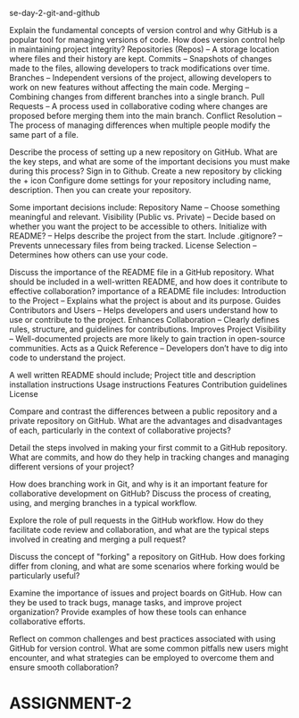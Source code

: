   se-day-2-git-and-github

Explain the fundamental concepts of version control and why GitHub is a popular tool for managing versions of code. How does version control help in maintaining project integrity?
Repositories (Repos) – A storage location where files and their history are kept.
Commits – Snapshots of changes made to the files, allowing developers to track modifications over time.
Branches – Independent versions of the project, allowing developers to work on new features without affecting the main code.
Merging – Combining changes from different branches into a single branch.
Pull Requests – A process used in collaborative coding where changes are proposed before merging them into the main branch.
Conflict Resolution – The process of managing differences when multiple people modify the same part of a file.


Describe the process of setting up a new repository on GitHub. What are the key steps, and what are some of the important decisions you must make during this process?
Sign in to Github.
Create a new repository by clicking the + icon
Configure dome settings for your repository including name, description.
Then you can create your repository.

Some important decisions include:
Repository Name – Choose something meaningful and relevant.
Visibility (Public vs. Private) – Decide based on whether you want the project to be accessible to others.
Initialize with README? – Helps describe the project from the start.
Include .gitignore? – Prevents unnecessary files from being tracked.
License Selection – Determines how others can use your code.

Discuss the importance of the README file in a GitHub repository. What should be included in a well-written README, and how does it contribute to effective collaboration?
importance of a README file includes:
Introduction to the Project – Explains what the project is about and its purpose.
Guides Contributors and Users – Helps developers and users understand how to use or contribute to the project.
Enhances Collaboration – Clearly defines rules, structure, and guidelines for contributions.
Improves Project Visibility – Well-documented projects are more likely to gain traction in open-source communities.
Acts as a Quick Reference – Developers don’t have to dig into code to understand the project.

A well written README should include;
Project title and description
installation instructions
Usage instructions
Features
Contribution guidelines
License

Compare and contrast the differences between a public repository and a private repository on GitHub. What are the advantages and disadvantages of each, particularly in the context of collaborative projects?

Detail the steps involved in making your first commit to a GitHub repository. What are commits, and how do they help in tracking changes and managing different versions of your project?

How does branching work in Git, and why is it an important feature for collaborative development on GitHub? Discuss the process of creating, using, and merging branches in a typical workflow.

Explore the role of pull requests in the GitHub workflow. How do they facilitate code review and collaboration, and what are the typical steps involved in creating and merging a pull request?

Discuss the concept of "forking" a repository on GitHub. How does forking differ from cloning, and what are some scenarios where forking would be particularly useful?

Examine the importance of issues and project boards on GitHub. How can they be used to track bugs, manage tasks, and improve project organization? Provide examples of how these tools can enhance collaborative efforts.

Reflect on common challenges and best practices associated with using GitHub for version control. What are some common pitfalls new users might encounter, and what strategies can be employed to overcome them and ensure smooth collaboration?
# ASSIGNMENT-2
